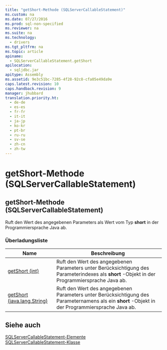 ```yaml
---
title: "getShort-Methode (SQLServerCallableStatement)"
ms.custom: na
ms.date: 07/27/2016
ms.prod: sql-non-specified
ms.reviewer: na
ms.suite: na
ms.technology: 
  - drivers
ms.tgt_pltfrm: na
ms.topic: article
apiname: 
  - SQLServerCallableStatement.getShort
apilocation: 
  - sqljdbc.jar
apitype: Assembly
ms.assetid: 9e3c51bc-7285-4f28-92c8-cfa05e49da9e
caps.latest.revision: 10
caps.handback.revision: 9
manager: jhubbard
translation.priority.ht: 
  - de-de
  - es-es
  - fr-fr
  - it-it
  - ja-jp
  - ko-kr
  - pt-br
  - ru-ru
  - sv-se
  - zh-cn
  - zh-tw
---
```

# getShort-Methode (SQLServerCallableStatement)
    
## getShort\-Methode \(SQLServerCallableStatement\)  
 Ruft den Wert des angegebenen Parameters als Wert vom Typ **short** in der Programmiersprache Java ab.  
  
### Überladungsliste  
  
|Name|Beschreibung|  
|----------|------------------|  
|[getShort \(int\)](../content/getShort-Method--int-.md)|Ruft den Wert des angegebenen Parameters unter Berücksichtigung des Parameterindexes als **short** \-Objekt in der Programmiersprache Java ab.|  
|[getShort \(java.lang.String\)](../content/getShort-Method--java.lang.String-.md)|Ruft den Wert des angegebenen Parameters unter Berücksichtigung des Parameternamens als ein **short** \-Objekt in der Programmiersprache Java ab.|  
  
## Siehe auch  
 [SQLServerCallableStatement-Elemente](../content/SQLServerCallableStatement-Members.md)   
 [SQLServerCallableStatement-Klasse](../content/SQLServerCallableStatement-Class.md)  
  
  